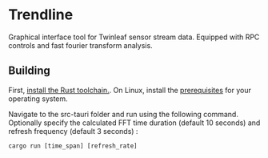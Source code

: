 # Trendline

Graphical interface tool for Twinleaf sensor stream data. Equipped with RPC controls and fast fourier transform analysis.

## Building

First, [install the Rust toolchain.](https://doc.rust-lang.org/cargo/getting-started/installation.html).
On Linux, install the [prerequisites](https://v2.tauri.app/start/prerequisites/) for your operating system.

Navigate to the src-tauri folder and run using the following command. Optionally specify the calculated FFT time duration (default 10 seconds) and refresh frequency (default 3 seconds) :

    cargo run [time_span] [refresh_rate]
